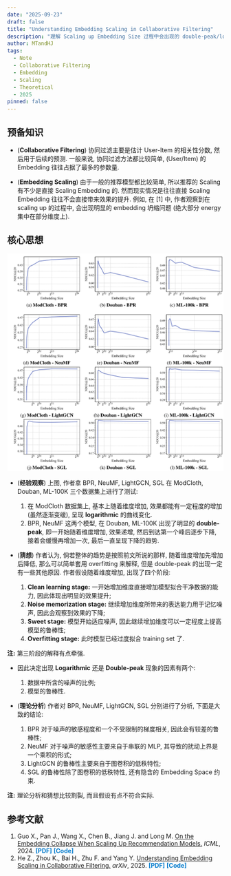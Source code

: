 ```yaml
---
date: "2025-09-23"
draft: false
title: "Understanding Embedding Scaling in Collaborative Filtering"
description: "理解 Scaling up Embedding Size 过程中会出现的 double-peak/logarithmic 现象"
author: MTandHJ
tags:
  - Note
  - Collaborative Filtering
  - Embedding
  - Scaling
  - Theoretical
  - 2025
pinned: false
---
```


## 预备知识

- (**Collaborative Filtering**) 协同过滤主要是估计 User-Item 的相关性分数, 然后用于后续的预测. 一般来说, 协同过滤方法都比较简单, (User/Item) 的 Embedding 往往占据了最多的参数量.

- (**Embedding Scaling**) 由于一般的推荐模型都比较简单, 所以推荐的 Scaling 有不少是直接 Scaling Embedding 的. 然而现实情况是往往直接 Scaling Embedding 往往不会直接带来效果的提升. 例如, 在 [1] 中, 作者观察到在 scaling up 的过程中, 会出现明显的 embedding 坍缩问题 (绝大部分 energy 集中在部分维度上).

## 核心思想

![20250923141907](https://raw.githubusercontent.com/MTandHJ/blog_source/master/images/20250923141907.png)

- (**经验观察**) 上图, 作者拿 BPR, NeuMF, LightGCN, SGL 在 ModCloth, Douban, ML-100K 三个数据集上进行了测试:
    1. 在 ModCloth 数据集上, 基本上随着维度增加, 效果都能有一定程度的增加 (虽然逐渐变缓), 呈现 **logarithmic** 的曲线变化.
    2. BPR, NeuMF 这两个模型, 在 Douban, ML-100K 出现了明显的 **double-peak**, 即一开始随着维度增加, 效果递增, 然后到达第一个峰后逐步下降, 接着会缓慢再增加一次, 最后一直呈现下降的趋势.

- (**猜想**) 作者认为, 倘若整体的趋势是按照前文所说的那样, 随着维度增加先增加后降低, 那么可以简单套用 overfitting 来解释, 但是 double-peak 的出现一定有一些其他原因. 作者假设随着维度增加, 出现了四个阶段:
    1. **Clean learning stage:** 一开始增加维度直接增加模型拟合干净数据的能力, 因此体现出明显的效果提升;
    2. **Noise memorization stage:** 继续增加维度所带来的表达能力用于记忆噪声, 因此会观察到效果的下降;
    3. **Sweet stage:** 模型开始适应噪声, 因此继续增加维度可以一定程度上提高模型的鲁棒性;
    4. **Overfitting stage:** 此时模型已经过度拟合 training set 了.

**注:** 第三阶段的解释有点牵强.

- 因此决定出现 **Logarithmic** 还是 **Double-peak** 现象的因素有两个:
    1. 数据中所含的噪声的比例;
    2. 模型的鲁棒性.

- (**理论分析**) 作者对 BPR, NeuMF, LightGCN, SGL 分别进行了分析, 下面是大致的结论:
    1. BPR 对于噪声的敏感程度和一个不受限制的梯度相关, 因此会有较差的鲁棒性;
    2. NeuMF 对于噪声的敏感性主要来自于串联的 MLP, 其导致的扰动上界是一个乘积的形式;
    3. LightGCN 的鲁棒性主要来自于图卷积的低秩特性;
    4. SGL 的鲁棒性除了图卷积的低秩特性, 还有隐含的 Embedding Space 约束.

**注:** 理论分析和猜想比较割裂, 而且假设有点不符合实际.

## 参考文献

<ol class="reference">
  <li>
    Guo X., Pan J., Wang X., Chen B., Jiang J. and Long M.
    <u>On the Embedding Collapse When Scaling Up Recommendation Models.</u>
    <i>ICML</i>, 2024.
    <a href="https://arxiv.org/abs/2310.04400" style="color: #007acc; font-weight: bold; text-decoration: none;">[PDF]</a>
    <a href="https://github.com/thuml/Multi-Embedding" style="color: #007acc; font-weight: bold; text-decoration: none;">[Code]</a>
  </li>

  <li>
    He Z., Zhou K., Bai H., Zhu F. and Yang Y.
    <u>Understanding Embedding Scaling in Collaborative Filtering.</u>
    <i>arXiv</i>, 2025.
    <a href="http://arxiv.org/abs/2509.15709" style="color: #007acc; font-weight: bold; text-decoration: none;">[PDF]</a>
    <a href="" style="color: #007acc; font-weight: bold; text-decoration: none;">[Code]</a>
  </li>

  <!-- 添加更多文献条目 -->
</ol>